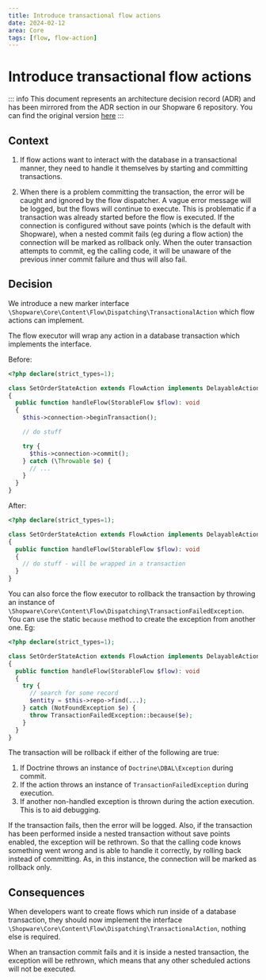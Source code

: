 ```yaml
---
title: Introduce transactional flow actions
date: 2024-02-12
area: Core
tags: [flow, flow-action]
---
```


# Introduce transactional flow actions

::: info
This document represents an architecture decision record (ADR) and has been mirrored from the ADR section in our Shopware 6 repository.
You can find the original version [here](https://github.com/shopware/shopware/blob/trunk/adr/2024-02-11-transactional-flow-actions.md)
:::

## Context
1. If flow actions want to interact with the database in a transactional manner, they need to handle it themselves by starting and committing transactions.

2. When there is a problem committing the transaction, the error will be caught and ignored by the flow dispatcher. A vague error message will be logged, but the flows will continue to execute.
This is problematic if a transaction was already started before the flow is executed. If the connection is configured without save points (which is the default with Shopware), when a nested commit fails (eg during a flow action) the connection will be marked as rollback only.
When the outer transaction attempts to commit, eg the calling code, it will be unaware of the previous inner commit failure and thus will also fail.

## Decision

We introduce a new marker interface `\Shopware\Core\Content\Flow\Dispatching\TransactionalAction` which flow actions can implement.

The flow executor will wrap any action in a database transaction which implements the interface.

Before:

```php
<?php declare(strict_types=1);

class SetOrderStateAction extends FlowAction implements DelayableAction
{
  public function handleFlow(StorableFlow $flow): void
  {
    $this->connection->beginTransaction();

    // do stuff

    try {
      $this->connection->commit();
    } catch (\Throwable $e) {
      // ...
    }
  }
}
```

After:

```php
<?php declare(strict_types=1);

class SetOrderStateAction extends FlowAction implements DelayableAction, TransactionalAction
{
  public function handleFlow(StorableFlow $flow): void
  {
    // do stuff - will be wrapped in a transaction
  }
}
```

You can also force the flow executor to rollback the transaction by throwing an instance of `\Shopware\Core\Content\Flow\Dispatching\TransactionFailedException`. You can use the static `because` method to create the exception from another one. Eg:

```php
<?php declare(strict_types=1);

class SetOrderStateAction extends FlowAction implements DelayableAction, TransactionalAction
{
  public function handleFlow(StorableFlow $flow): void
  {
    try {
      // search for some record
      $entity = $this->repo->find(...);
    } catch (NotFoundException $e) {
      throw TransactionFailedException::because($e);
    }
  }
}
```

The transaction will be rollback if either of the following are true:

1. If Doctrine throws an instance of `Doctrine\DBAL\Exception` during commit.
2. If the action throws an instance of `TransactionFailedException` during execution.
3. If another non-handled exception is thrown during the action execution. This is to aid debugging.

If the transaction fails, then the error will be logged. Also, if the transaction has been performed inside a nested transaction without save points enabled, the exception will be rethrown.
So that the calling code knows something went wrong and is able to handle it correctly, by rolling back instead of committing. As, in this instance, the connection will be marked as rollback only.

## Consequences

When developers want to create flows which run inside of a database transaction, they should now implement the interface `\Shopware\Core\Content\Flow\Dispatching\TransactionalAction`, nothing else is required.

When an transaction commit fails and it is inside a nested transaction, the exception will be rethrown, which means that any other scheduled actions will not be executed.
    
